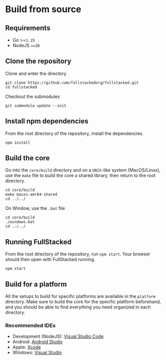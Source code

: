 # Build from source

## Requirements

*   Go >=`1.25`
*   NodeJS `>=20`

## Clone the repository

Clone and enter the directory

```
git clone https://github.com/fullstackedorg/fullstacked.git
cd fullstacked
```

Checkout the submodules

```
git submodule update --init
```

## Install npm dependencies

From the root directory of the repository, install the dependencies.

```
npm install
```

## Build the core

Go into the `core/build` directory and on a `UNIX`-like system (MacOS/Linux), use the `make` file to build the core a shared library, then return to the root directory.

```
cd core/build
make macos-amr64-shared
cd ../../
```

On Window, use the `.bat` file

```
cd core/build
./windows.bat
cd ../../
```

## Running FullStacked

From the root directory of the repository, run `npm start`. Your browser should then open with FullStacked running.

```
npm start
```

## Build for a platform

All the setups to build for specific platforms are available in the `platform` directory. Make sure to build the core for the specific platform beforehand, and you should be able to find everything you need organized in each directory.

### Recommended IDEs

*   Development (NodeJS): [Visual Studio Code](https://code.visualstudio.com)
*   Android: [Android Studio](https://developer.android.com/studio?gclsrc=aw.ds\&gad_source=1\&gbraid=0AAAAAC-IOZl50u1ca81uhob7aKXcSKZvQ\&gclid=CjwKCAiAzvC9BhADEiwAEhtlN5biKroCXF8aFzVR6dbrItH5AJ4dNaBIKZSkqsGtxHuoM2v5InjcmBoCZ5IQAvD_BwE)
*   Apple: [Xcode](https://developer.apple.com/xcode/)
*   Windows: [Visual Studio](https://visualstudio.microsoft.com)
